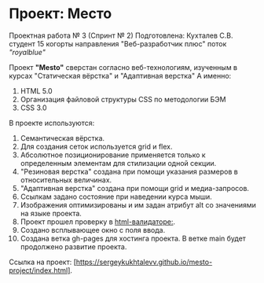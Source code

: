 # Проект: Место

Проектная работа № 3 (Спринт № 2)
Подготовлена: Кухталев С.В.
студент 15 когорты направления "Веб-разработчик плюс" поток _"royalblue"_

Проект __"Mesto"__ сверстан согласно веб-технологиям, изученным в курсах  "Статическая вёрстка" и "Адаптивная верстка"
А именно:
1. HTML 5.0
2. Организация файловой структуры CSS по методологии БЭМ
3. CSS 3.0

В проекте используются:
1. Семантическая вёрстка.
2. Для создания сеток используется grid и flex.
3. Абсолютное позиционирование применяется только к определенным элементам  для стилизации одной секции.
4. "Резиновая верстка" создана при помощи указания размеров в относительных  величинах.
5. "Адаптивная верстка" создана при помощи grid и медиа-запросов.
5. Ссылкам задано состояние при наведении курса мыши.
7. Изображения оптимизированы и им задан атрибут alt со значениями на языке  проекта.
8. Проект прошел проверку в [html-валидаторе:](https://validator.w3.org/nu/).
9. Создано всплывающее окно с поля ввода.
10. Создана ветка gh-pages для хостинга проекта. В ветке main будет продолжено развитие проекта.

Ссылка на проект: [https://sergeykukhtalevv.github.io/mesto-project/index.html].
